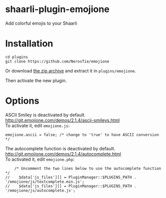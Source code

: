 # shaarli-plugin-emojione
Add colorful emojis to your Shaarli

# Installation
```
cd plugins
git clone https://github.com/NerosTie/emojione
```

Or download [the zip archive](https://github.com/NerosTie/emojione/archive/master.zip) and extract it in `plugins/emojione`.

Then activate the new plugin.

# Options
ASCII Smiley is deactivated by default.  
http://git.emojione.com/demos/2.1.4/ascii-smileys.html  
To activate it, edit `emojione.js`:
```
emojione.ascii = false; /* change to 'true' to have ASCII conversion */
```

The autocomplete function is deactivated by default.  
http://git.emojione.com/demos/2.1.4/autocomplete.html  
To activated it, edit `emojione.php`:
```
    /* Uncomment the two lines below to use the autocomplete function */
//    $data['js_files'][] = PluginManager::$PLUGINS_PATH . '/emojione/js/textcomplete.min.js';
//    $data['js_files'][] = PluginManager::$PLUGINS_PATH . '/emojione/js/autocomplete.js';
```
